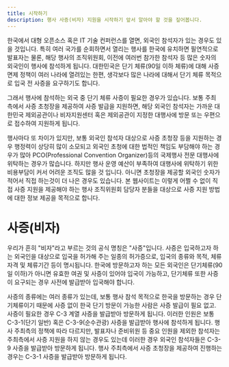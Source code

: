 ```yaml
---
title: 시작하기
description: 행사 사증(비자) 지원을 시작하기 앞서 알아야 할 것을 짚어봅니다.
---
```


한국에서 대형 오픈소스 혹은 IT 기술 컨퍼런스를 열면, 외국인 참석자가 있는 경우도 있을 것입니다. 특히 여러 국가를 순회하면서 열리는 행사를 한국에 유치하면 필연적으로 발표자는 물론, 해당 행사의 조직위원회, 이전에 여러번 참가한 참석자 등 많은 숫자의 외국인이 행사에 참석하게 됩니다. 대한민국은 단기 체류(90일 이하 체류)에 대해 사증 면제 정책이 여러 나라에 열려있는 한편, 생각보다 많은 나라에 대해서 단기 체류 목적으로 입국 전 사증을 요구하기도 합니다. 

그래서 행사에 참석하는 외국 중 단기 체류 사증이 필요한 경우가 있습니다. 보통 주최 측에서 사증 초청장을 제공하여 사증 발급을 지원하면, 해당 외국인 참석자는 가까운 대한민국 제외공관이나 비자지원센터 혹은 제외공관이 지정한 대행사에 방문 또는 우편으로 접수하여 지원하게 됩니다.

행사마다 또 차이가 있지만, 보통 외국인 참석자 대상으로 사증 초청장 등을 지원하는 경우 행정력이 상당히 많이 소모되고 외국인 초청에 대한 법적인 책임도 부담해야 하는 경우가 많아 PCO(Professional Convention Organizer)등의 국제행사 전문 대행사에 위탁하는 경우가 많습니다. 하지만 행사 운영 예산이 부족하여 대행사에 위탁하기 위한 비용부담이 커서 어려운 조직도 많을 것 입니다. 아니면 초청장을 제공할 외국인 숫자가 적어서 직접 하는것이 더 나은 경우도 있습니다. 본 웹사이트는 이렇게 어쩔 수 없이 직접 사증 지원을 제공해야 하는 행사 조직위원회 담당자 분들을 대상으로 사증 지원 방법에 대한 정보 제공을 목적으로 합니다.

# 사증(비자)
우리가 흔히 "비자"라고 부르는 것의 공식 명칭은 "사증"입니다. 사증은 입국하고자 하는 외국인을 대상으로 입국을 허가해 주는 일종의 허가증으로, 입국의 종류와 목적, 체류자격 및 체류기간 등이 명시됩니다. 한국에 방문하고자 하는 모든 외국인은 단기체류(90일 이하)가 아니면 유효한 여권 및 사증이 있어야 입국이 가능하고, 단기체류 또한 사증이 요구되는 경우 사전에 발급받아 입국해야 합니다.

사증의 종류에는 여러 종류가 있는데, 보통 행사 참석 목적으로 한국을 방문하는 경우 단기체류이기 때문에 사증 없이 한국 단기 방문이 가능한 사람은 사증 발급이 필요 없고. 사증이 필요한 경우 C-3 계열 사증을 발급받아 방문하게 됩니다. 이러한 인원은 보통 C-3-1(단기 일반) 혹은 C-3-9(순수관광) 사증을 발급받아 행사에 참석하게 됩니다. 행사 주최측의 정책에 따라 다르지만, 발표자나 준비위원 등 중요 인원을 제외한 참석자는 주최측에서 사증 지원을 하지 않는 경우도 있는데 이러한 경우 외국인 참석자들은 C-3-9 사증을 발급받아 방문하게 됩니다. 행사 주최측에서 사증 초청장을 제공하여 진행하는 경우는 C-3-1 사증을 발급받아 방문하게 됩니다. 